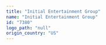 ```yaml
---
title: "Initial Entertainment Group"
name: "Initial Entertainment Group"
id: "7380"
logo_path: "null"
origin_country: "US"
---
```

